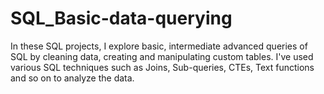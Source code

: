 # SQL_Basic-data-querying
In these SQL projects, I explore basic, intermediate advanced queries of SQL by cleaning data, creating and manipulating custom tables. 
I've used various SQL techniques such as Joins, Sub-queries, CTEs, Text functions and so on to analyze the data.
